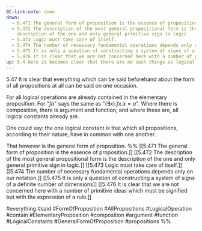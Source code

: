 ```yaml
---
BC-link-note: down
down:
  - 5.471 The general form of proposition is the essence of proposition.
  - 5.472 The description of the most general propositional form is the
    description of the one and only general primitive sign in logic.
  - 5.473 Logic must take care of itself.
  - 5.474 The number of necessary fundamental operations depends only on our notation.
  - 5.475 It is only a question of constructing a system of signs of a definite number of dimensions
  - 5.476 It is clear that we are not concerned here with a number of primitive ideas which must be signified but with the expression of a rule.
up: 5.4 Here it becomes clear that there are no such things as logical objects or logical constants
---
```

5.47 It is clear that everything which can be said beforehand about the form of all propositions at all can be said on one occasion.

For all logical operations are already contained in the elementary proposition. For "$fa$" says the same as 
"$(\exists x).fx.x=a$".
Where there is composition, there is argument and function, and where these are, all logical constants already are.

One could say: the one logical constant is that which all propositions, according to their nature, have in common with one another.

That however is the general form of proposition.
%%
[[5.471 The general form of proposition is the essence of proposition.]]
[[5.472 The description of the most general propositional form is the description of the one and only general primitive sign in logic.]]
[[5.473 Logic must take care of itself.]]
[[5.474 The number of necessary fundamental operations depends only on our notation.]]
[[5.475 It is only a question of constructing a system of signs of a definite number of dimensions]]
[[5.476 It is clear that we are not concerned here with a number of primitive ideas which must be signified but with the expression of a rule.]]

#everything #said #FormOfProposition #AllPropositions #LogicalOperation #contain #ElementaryProposition #composition #argument #function #LogicalConstants #GeneralFormOfProposition #propositions %%